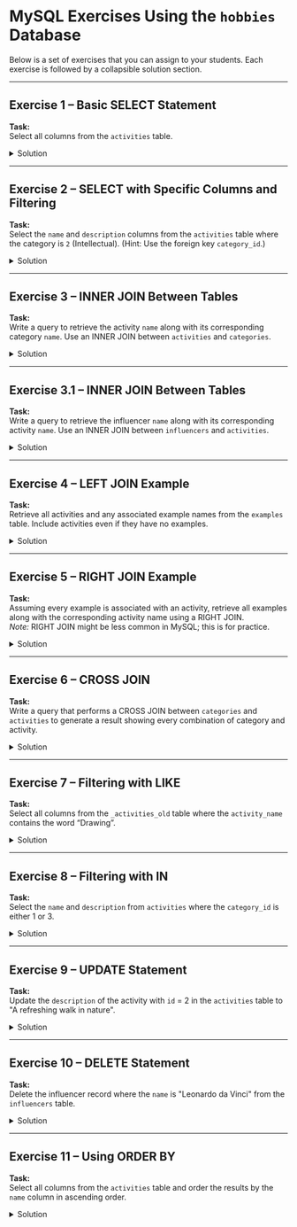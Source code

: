 

# MySQL Exercises Using the `hobbies` Database

Below is a set of exercises that you can assign to your students. Each exercise is followed by a collapsible solution section.

---

## Exercise 1 – Basic SELECT Statement

**Task:**  
Select all columns from the `activities` table.

<details>
  <summary>Solution</summary>

```sql
SELECT * FROM activities;
```

</details>

---

## Exercise 2 – SELECT with Specific Columns and Filtering

**Task:**  
Select the `name` and `description` columns from the `activities` table where the category is `2` (Intellectual). (Hint: Use the foreign key `category_id`.)

<details>
  <summary>Solution</summary>

```sql
SELECT name, description
FROM activities
WHERE category_id = 2;
```

</details>

---

## Exercise 3 – INNER JOIN Between Tables

**Task:**  
Write a query to retrieve the activity `name` along with its corresponding category `name`. Use an INNER JOIN between `activities` and `categories`.

<details>
  <summary>Solution</summary>

```sql
SELECT a.name AS activity_name, c.name AS category_name
FROM activities a
INNER JOIN categories c ON a.category_id = c.id;
```

</details>

---

## Exercise 3.1 – INNER JOIN Between Tables

**Task:**  
Write a query to retrieve the influencer `name` along with its corresponding activity `name`. Use an INNER JOIN between `influencers` and `activities`.

<details>
  <summary>Solution</summary>

```sql
SELECT influencer_name, activity_name
FROM influencers 
INNER JOIN activities ON influencers.activity_id = activities.id;
```

</details>

---

## Exercise 4 – LEFT JOIN Example

**Task:**  
Retrieve all activities and any associated example names from the `examples` table. Include activities even if they have no examples.

<details>
  <summary>Solution</summary>

```sql
SELECT a.name AS activity_name, e.name AS example_name
FROM activities a
LEFT JOIN examples e ON a.id = e.activity_id;
```

</details>

---

## Exercise 5 – RIGHT JOIN Example

**Task:**  
Assuming every example is associated with an activity, retrieve all examples along with the corresponding activity name using a RIGHT JOIN.  
*Note:* RIGHT JOIN might be less common in MySQL; this is for practice.

<details>
  <summary>Solution</summary>

```sql
SELECT a.name AS activity_name, e.name AS example_name
FROM activities a
RIGHT JOIN examples e ON a.id = e.activity_id;
```

</details>

---

## Exercise 6 – CROSS JOIN

**Task:**  
Write a query that performs a CROSS JOIN between `categories` and `activities` to generate a result showing every combination of category and activity.

<details>
  <summary>Solution</summary>

```sql
SELECT c.name AS category_name, a.name AS activity_name
FROM categories c
CROSS JOIN activities a;
```

</details>

---

## Exercise 7 – Filtering with LIKE

**Task:**  
Select all columns from the `_activities_old` table where the `activity_name` contains the word “Drawing”.

<details>
  <summary>Solution</summary>

```sql
SELECT *
FROM _activities_old
WHERE activity_name LIKE '%Drawing%';
```

</details>

---

## Exercise 8 – Filtering with IN

**Task:**  
Select the `name` and `description` from `activities` where the `category_id` is either 1 or 3.

<details>
  <summary>Solution</summary>

```sql
SELECT name, description
FROM activities
WHERE category_id IN (1, 3);
```

</details>

---

## Exercise 9 – UPDATE Statement

**Task:**  
Update the `description` of the activity with `id` = 2 in the `activities` table to "A refreshing walk in nature".

<details>
  <summary>Solution</summary>

```sql
UPDATE activities
SET description = 'A refreshing walk in nature'
WHERE id = 2;
```

</details>

---

## Exercise 10 – DELETE Statement

**Task:**  
Delete the influencer record where the `name` is "Leonardo da Vinci" from the `influencers` table.

<details>
  <summary>Solution</summary>

```sql
DELETE FROM influencers
WHERE name = 'Leonardo da Vinci';
```

</details>

---

## Exercise 11 – Using ORDER BY

**Task:**  
Select all columns from the `activities` table and order the results by the `name` column in ascending order.

<details>
  <summary>Solution</summary>

```sql
SELECT *
FROM activities
ORDER BY name ASC;
```

</details>

